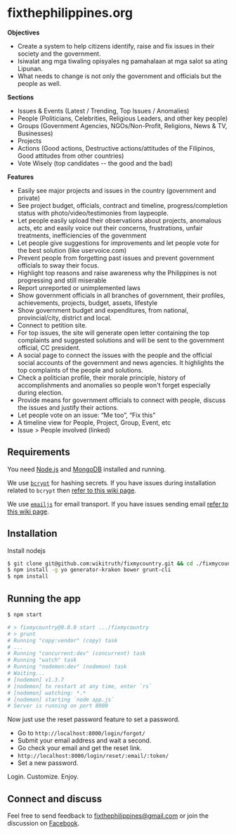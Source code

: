 # fixthephilippines.org

**Objectives**
* Create a system to help citizens identify, raise and fix issues in their society and the government.
* Isiwalat ang mga tiwaling opisyales ng pamahalaan at mga salot sa ating Lipunan.
* What needs to change is not only the government and officials but the people as well.

**Sections**
* Issues & Events (Latest / Trending, Top Issues / Anomalies)
* People (Politicians, Celebrities, Religious Leaders, and other key people)
* Groups (Government Agencies, NGOs/Non-Profit, Religions, News & TV, Businesses)
* Projects
* Actions (Good actions, Destructive actions/attitudes of the Filipinos, Good attitudes from other countries)
* Vote Wisely (top candidates -- the good and the bad)

**Features**
* Easily see major projects and issues in the country (government and private)
* See project budget, officials, contract and timeline, progress/completion status with photo/video/testimonies from laypeople.
* Let people easily upload their observations about projects, anomalous acts, etc and easily voice out their concerns, frustrations, unfair treatments, inefficiencies of the government
* Let people give suggestions for improvements and let people vote for the best solution (like uservoice.com)
* Prevent people from forgetting past issues and prevent government officials to sway their focus.
* Highlight top reasons and raise awareness why the Philippines is not progressing and still miserable
* Report unreported or unimplemented laws
* Show government officials in all branches of government, their profiles, achievements, projects, budget, assets, lifestyle
* Show government budget and expenditures, from national, provincial/city, district and local.
* Connect to petition site.
* For top issues, the site will generate open letter containing the top complaints and suggested solutions and will be sent to the government official, CC president.
* A social page to connect the issues with the people and the official social accounts of the government and news agencies. It highlights the top complaints of the people and solutions.
* Check a politician profile, their morale principle, history of accomplishments and anomalies so people won't forget especially during election.
* Provide means for government officials to connect with people, discuss the issues and justify their actions.
* Let people vote on an issue: “Me too”, “Fix this”
* A timeline view for People, Project, Group, Event, etc
* Issue > People involved (linked)


## Requirements

You need [Node.js](http://nodejs.org/download/) and
[MongoDB](http://www.mongodb.org/downloads) installed and running.

We use [`bcrypt`](https://github.com/ncb000gt/node.bcrypt.js) for hashing
secrets. If you have issues during installation related to `bcrypt` then [refer
to this wiki
page](https://github.com/jedireza/drywall/wiki/bcrypt-Installation-Trouble).

We use [`emailjs`](https://github.com/eleith/emailjs) for email transport. If
you have issues sending email [refer to this wiki
page](https://github.com/jedireza/drywall/wiki/Trouble-sending-email).


## Installation

Install nodejs

```bash
$ git clone git@github.com:wikitruth/fixmycountry.git && cd ./fixmycountry
$ npm install -g yo generator-kraken bower grunt-cli
$ npm install
```


## Running the app

```bash
$ npm start

# > fixmycountry@0.0.0 start .../fixmycountry
# > grunt
# Running "copy:vendor" (copy) task
# ...
# Running "concurrent:dev" (concurrent) task
# Running "watch" task
# Running "nodemon:dev" (nodemon) task
# Waiting...
# [nodemon] v1.3.7
# [nodemon] to restart at any time, enter `rs`
# [nodemon] watching: *.*
# [nodemon] starting `node app.js`
# Server is running on port 8000
```

Now just use the reset password feature to set a password.

 - Go to `http://localhost:8000/login/forgot/`
 - Submit your email address and wait a second.
 - Go check your email and get the reset link.
 - `http://localhost:8000/login/reset/:email/:token/`
 - Set a new password.

Login. Customize. Enjoy.

## Connect and discuss

Feel free to send feedback to fixthephilippines@gmail.com or join the discussion on [Facebook](https://www.facebook.com/fixtheph/).